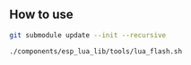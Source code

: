 ## How to use

```bash
git submodule update --init --recursive
```

```bash
./components/esp_lua_lib/tools/lua_flash.sh
```
